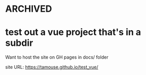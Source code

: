 # ARCHIVED

# test out a vue project that's in a subdir

Want to host the site on GH pages in docs/ folder

site URL: https://tamouse.github.io/test_vue/
